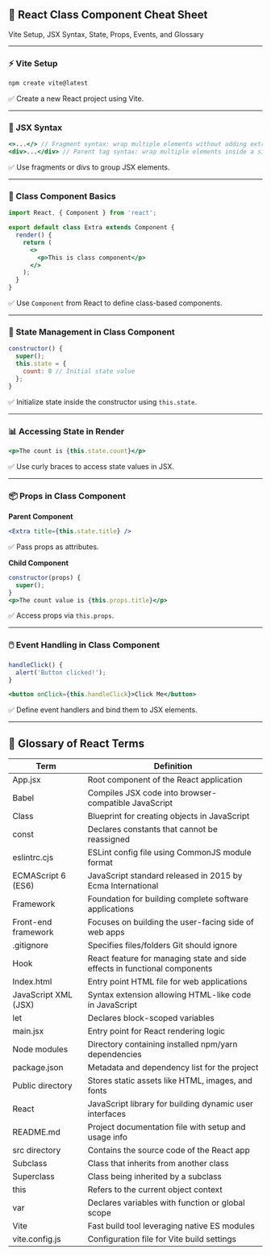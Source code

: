 ## 🧠 React Class Component Cheat Sheet  
Vite Setup, JSX Syntax, State, Props, Events, and Glossary

---

### ⚡ Vite Setup  
```bash
npm create vite@latest
```  
✅ Create a new React project using Vite.

---

### 🔧 JSX Syntax  
```jsx
<>...</> // Fragment syntax: wrap multiple elements without adding extra nodes
<div>...</div> // Parent tag syntax: wrap multiple elements inside a single tag
```  
✅ Use fragments or divs to group JSX elements.

---

### 🧱 Class Component Basics  
```jsx
import React, { Component } from 'react';

export default class Extra extends Component {
  render() {
    return (
      <>
        <p>This is class component</p>
      </>
    );
  }
}
```  
✅ Use `Component` from React to define class-based components.

---

### 🧮 State Management in Class Component  
```jsx
constructor() {
  super();
  this.state = {
    count: 0 // Initial state value
  };
}
```  
✅ Initialize state inside the constructor using `this.state`.

---

### 📊 Accessing State in Render  
```jsx
<p>The count is {this.state.count}</p>
```  
✅ Use curly braces to access state values in JSX.

---

### 📦 Props in Class Component  

**Parent Component**  
```jsx
<Extra title={this.state.title} />
```  
✅ Pass props as attributes.

**Child Component**  
```jsx
constructor(props) {
  super();
}
<p>The count value is {this.props.title}</p>
```  
✅ Access props via `this.props`.

---

### 🖱️ Event Handling in Class Component  
```jsx
handleClick() {
  alert('Button clicked!');
}

<button onClick={this.handleClick}>Click Me</button>
```  
✅ Define event handlers and bind them to JSX elements.

---

## 📘 Glossary of React Terms  

| Term                 | Definition                                                                 |
|----------------------|----------------------------------------------------------------------------|
| App.jsx              | Root component of the React application                                   |
| Babel                | Compiles JSX code into browser-compatible JavaScript                      |
| Class                | Blueprint for creating objects in JavaScript                              |
| const                | Declares constants that cannot be reassigned                              |
| eslintrc.cjs         | ESLint config file using CommonJS module format                           |
| ECMAScript 6 (ES6)   | JavaScript standard released in 2015 by Ecma International                |
| Framework            | Foundation for building complete software applications                    |
| Front-end framework  | Focuses on building the user-facing side of web apps                      |
| .gitignore           | Specifies files/folders Git should ignore                                 |
| Hook                 | React feature for managing state and side effects in functional components|
| Index.html           | Entry point HTML file for web applications                                |
| JavaScript XML (JSX) | Syntax extension allowing HTML-like code in JavaScript                    |
| let                  | Declares block-scoped variables                                           |
| main.jsx             | Entry point for React rendering logic                                     |
| Node modules         | Directory containing installed npm/yarn dependencies                      |
| package.json         | Metadata and dependency list for the project                              |
| Public directory     | Stores static assets like HTML, images, and fonts                         |
| React                | JavaScript library for building dynamic user interfaces                   |
| README.md            | Project documentation file with setup and usage info                      |
| src directory        | Contains the source code of the React app                                 |
| Subclass             | Class that inherits from another class                                    |
| Superclass           | Class being inherited by a subclass                                       |
| this                 | Refers to the current object context                                      |
| var                  | Declares variables with function or global scope                          |
| Vite                 | Fast build tool leveraging native ES modules                              |
| vite.config.js       | Configuration file for Vite build settings                                |
